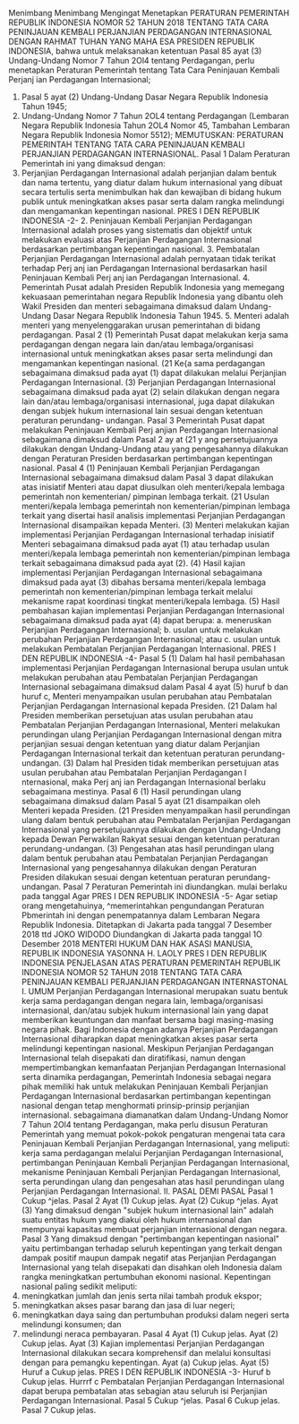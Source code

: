  Menimbang Menimbang Mengingat Menetapkan PERATURAN PEMERINTAH REPUBLIK INDONESIA NOMOR 52 TAHUN 2018 TENTANG TATA CARA PENINJAUAN KEMBALI PERJANJIAN PERDAGANGAN INTERNASIONAL
DENGAN RAHMAT TUHAN YANG MAHA ESA PRESIDEN REPUBLIK INDONESIA, bahwa untuk melaksanakan ketentuan Pasal 85 ayat (3) Undang-Undang Nomor 7 Tahun 2Ol4 tentang Perdagangan, perlu menetapkan Peraturan Pemerintah tentang Tata Cara Peninjauan Kembali Perjanj ian Perdagangan Internasional;
1. Pasal 5 ayat (2) Undang-Undang Dasar Negara Republik Indonesia Tahun 1945;
2. Undang-Undang Nomor 7 Tahun 2OL4 tentang Perdagangan (Lembaran Negara Republik Indonesia Tahun 2OL4 Nomor 45, Tambahan Lembaran Negara Republik Indonesia Nomor 5512);
MEMUTUSKAN:
 PERATURAN PEMERINTAH TENTANG TATA CARA PENINJAUAN KEMBALI PERJANJIAN PERDAGANGAN INTERNASIONAL.
Pasal 1
Dalam Peraturan Pemerintah ini yang dimaksud dengan:
1. Perjanjian Perdagangan Internasional adalah perjanjian dalam bentuk dan nama tertentu, yang diatur dalam hukum internasional yang dibuat secara tertulis serta menimbulkan hak dan kewajiban di bidang hukum publik untuk meningkatkan akses pasar serta dalam rangka melindungi dan mengamankan kepentingan nasional. PRES I DEN REPUBLIK INDONESIA -2- 2. Peninjauan Kembali Perjanjian Perdagangan Internasional adalah proses yang sistematis dan objektif untuk melakukan evaluasi atas Perjanjian Perdagangan Internasional berdasarkan pertimbangan kepentingan nasional. 3. Pembatalan Perjanjian Perdagangan Internasional adalah pernyataan tidak terikat terhadap Perj anj ian Perdagangan Internasional berdasarkan hasil Peninjauan Kembali Perj anj ian Perdagangan Internasional. 4. Pemerintah Pusat adalah Presiden Republik Indonesia yang memegang kekuasaan pemerintahan negara Republik Indonesia yang dibantu oleh Wakil Presiden dan menteri sebagaimana dimaksud dalam Undang-Undang Dasar Negara Republik Indonesia Tahun 1945. 5. Menteri adalah menteri yang menyelenggarakan urusan pemerintahan di bidang perdagangan.
Pasal 2
(1) Pemerintah Pusat dapat melakukan kerja sama perdagangan dengan negara lain dan/atau lembaga/organisasi internasional untuk meningkatkan akses pasar serta melindungi dan mengamankan kepentingan nasional. (21 Ke{a sama perdagangan sebagaimana dimaksud pada ayat (1) dapat dilakukan melalui Perjanjian Perdagangan Internasional.
(3) Perjanjian Perdagangan Internasional sebagaimana dimaksud pada ayat (2) selain dilakukan dengan negara lain dan/atau lembaga/organisasi internasional, juga dapat dilakukan dengan subjek hukum internasional lain sesuai dengan ketentuan peraturan perundang- undangan.
Pasal 3
Pemerintah Pusat dapat melakukan Peninjauan Kembali Perj anjian Perdagangan Internasional sebagaimana dimaksud dalam Pasal 2 ay at (21 y ang persetujuannya dilakukan dengan Undang-Undang atau yang pengesahannya dilakukan dengan Peraturan Presiden berdasarkan pertimbangan kepentingan nasional.
Pasal 4
(1) Peninjauan Kembali Perjanjian Perdagangan Internasional sebagaimana dimaksud dalam Pasal 3 dapat dilakukan atas inisiatif Menteri atau dapat diusulkan oleh menteri/kepala lembaga pemerintah non kementerian/ pimpinan lembaga terkait. (21 Usulan menteri/kepala lembaga pemerintah non kementerian/pimpinan lembaga terkait yang disertai hasil analisis implementasi Perjanjian Perdagangan Internasional disampaikan kepada Menteri. (3) Menteri melakukan kajian implementasi Perjanjian Perdagangan Internasional terhadap inisiatif Menteri sebagaimana dimaksud pada ayat (1) atau terhadap usulan menteri/kepala lembaga pemerintah non kementerian/pimpinan lembaga terkait sebagaimana dimaksud pada ayat (2). (4) Hasil kajian implementasi Perjanjian Perdagangan Internasional sebagaimana dimaksud pada ayat (3) dibahas bersama menteri/kepala lembaga pemerintah non kementerian/pimpinan lembaga terkait melalui mekanisme rapat koordinasi tingkat menteri/kepala lembaga. (5) Hasil pembahasan kajian implementasi Perjanjian Perdagangan Internasional sebagaimana dimaksud pada ayat (4) dapat berupa:
a. meneruskan Perjanjian Perdagangan Internasional;
b. usulan untuk melakukan perubahan Perjanjian Perdagangan Internasional; atau
c. usulan untuk melakukan Pembatalan Perjanjian Perdagangan Internasional. PRES I DEN REPUBLIK INDONESIA -4-
Pasal 5
(1) Dalam hal hasil pembahasan implementasi Perjanjian Perdagangan Internasional berupa usulan untuk melakukan perubahan atau Pembatalan Perjanjian Perdagangan Internasional sebagaimana dimaksud dalam Pasal 4 ayat (5) huruf b dan huruf c, Menteri menyampaikan usulan perubahan atau Pembatalan Perjanjian Perdagangan lnternasional kepada Presiden. (21 Dalam hal Presiden memberikan persetujuan atas usulan perubahan atau Pembatalan Perjanjian Perdagangan Internasional, Menteri melakukan perundingan ulang Perjanjian Perdagangan Internasional dengan mitra perjanjian sesuai dengan ketentuan yang diatur dalam Perjanjian Perdagangan Internasional terkait dan ketentuan peraturan perundang-undangan. (3) Dalam hal Presiden tidak memberikan persetujuan atas usulan perubahan atau Pembatalan Perjanjian Perdagangan I nternasional, maka Perj anj ian Perdagangan Internasional berlaku sebagaimana mestinya.
Pasal 6
(1) Hasil perundingan ulang sebagaimana dimaksud dalam Pasal 5 ayat (21 disampaikan oleh Menteri kepada Presiden. (21 Presiden menyampaikan hasil perundingan ulang dalam bentuk perubahan atau Pembatalan Perjanjian Perdagangan Internasional yang persetujuannya dilakukan dengan Undang-Undang kepada Dewan Perwakilan Rakyat sesuai dengan ketentuan peraturan perundang-undangan. (3) Pengesahan atas hasil perundingan ulang dalam bentuk perubahan atau Pembatalan Perjanjian Perdagangan Internasional yang pengesahannya dilakukan dengan Peraturan Presiden dilakukan sesuai dengan ketentuan peraturan perundang-undangan.
Pasal 7
Peraturan Pemerintah ini diundangkan. mulai berlaku pada tanggal Agar PRES I DEN REPUBLIK INDONESIA -5-
Agar setiap orang mengetahuinya, ^memerintahkan pengundangan Peraturan Pbmerintah ini dengan penempatannya dalam Lembaran Negara Republik Indonesia. Ditetapkan di Jakarta pada tanggal 7 Desember 2018 ttd JOKO WIDODO Diundangkan di Jakarta pada tanggal 1O Desember 2018 MENTERI HUKUM DAN HAK ASASI MANUSIA, REPUBLIK INDONESIA YASONNA H. LAOLY PRES I DEN REPUBLIK INDONESIA PENJELASAN ATAS PERATURAN PEMERINTAH REPUBLIK INDONESIA NOMOR 52 TAHUN 2018 TENTANG TATA CARA PENINJAUAN KEMBALI PERJANJIAN PERDAGANGAN INTERNASTONAL I. UMUM Perjanjian Perdagangan Internasional merupakan suatu bentuk kerja sama perdagangan dengan negara lain, lembaga/organisasi internasional, dan/atau subjek hukum internasional lain yang dapat memberikan keuntungan dan manfaat bersama bagi masing-masing negara pihak. Bagi Indonesia dengan adanya Perjanjian Perdagangan Internasional diharapkan dapat meningkatkan akses pasar serta melindungi kepentingan nasional. Meskipun Perjanjian Perdagangan Internasional telah disepakati dan diratifikasi, namun dengan mempertimbangkan kemanfaatan Perjanjian Perdagangan Internasional serta dinamika perdagangan, Pemerintah Indonesia sebagai negara pihak memiliki hak untuk melakukan Peninjauan Kembali Perjanjian Perdagangan Internasional berdasarkan pertimbangan kepentingan nasional dengan tetap menghormati prinsip-prinsip perjanjian internasional. sebagaimana diamanatkan dalam Undang-Undang Nomor 7 Tahun 2Ol4 tentang Perdagangan, maka perlu disusun Peraturan Pemerintah yang memuat pokok-pokok pengaturan mengenai tata cara Peninjauan Kembali Perjanjian Perdagangan lnternasional, yang meliputi: kerja sama perdagangan melalui Perjanjian Perdagangan Internasional, pertimbangan Peninjauan Kembali Perjanjian Perdagangan Internasional, mekanisme Peninjauan Kembali Perjanjian Perdagangan Internasional, serta perundingan ulang dan pengesahan atas hasil perundingan ulang Perjanjian Perdagangan Internasional. II. PASAL DEMI PASAL Pasal 1 Cukup ^jelas. Pasal 2 Ayat (1) Cukup jelas. Ayat (2) Cukup ^jelas. Ayat (3) Yang dimaksud dengan "subjek hukum internasional lain" adalah suatu entitas hukum yang diakui oleh hukum internasional dan mempunyai kapasitas membuat perjanjian internasional dengan negara. Pasal 3 Yang dimaksud dengan "pertimbangan kepentingan nasional" yaitu pertimbangan terhadap seluruh kepentingan yang terkait dengan dampak positif maupun dampak negatif atas Perjanjian Perdagangan Internasional yang telah disepakati dan disahkan oleh Indonesia dalam rangka meningkatkan pertumbuhan ekonomi nasional. Kepentingan nasional paling sedikit meliputi:
1. meningkatkan jumlah dan jenis serta nilai tambah produk ekspor;
2. meningkatkan akses pasar barang dan jasa di luar negeri;
3. meningkatkan daya saing dan pertumbuhan produksi dalam negeri serta melindungi konsumen; dan
4. melindungi neraca pembayaran. Pasal 4 Ayat (1) Cukup jelas. Ayat (2) Cukup jelas. Ayat (3) Kajian implementasi Perjanjian Perdagangan Internasional dilakukan secara komprehensif dan melalui konsultasi dengan para pemangku kepentingan. Ayat (a) Cukup jelas. Ayat (5) Huruf a Cukup jelas. PRES I DEN REPUBLIK INDONESIA -3- Huruf b Cukup jelas. Hurrrf c Pembatalan Perjanjian Perdagangan Internasional dapat berupa pembatalan atas sebagian atau seluruh isi Perjanjian Perdagangan Internasional. Pasal 5 Cukup ^jelas. Pasal 6 Cukup jelas. Pasal 7 Cukup jelas.